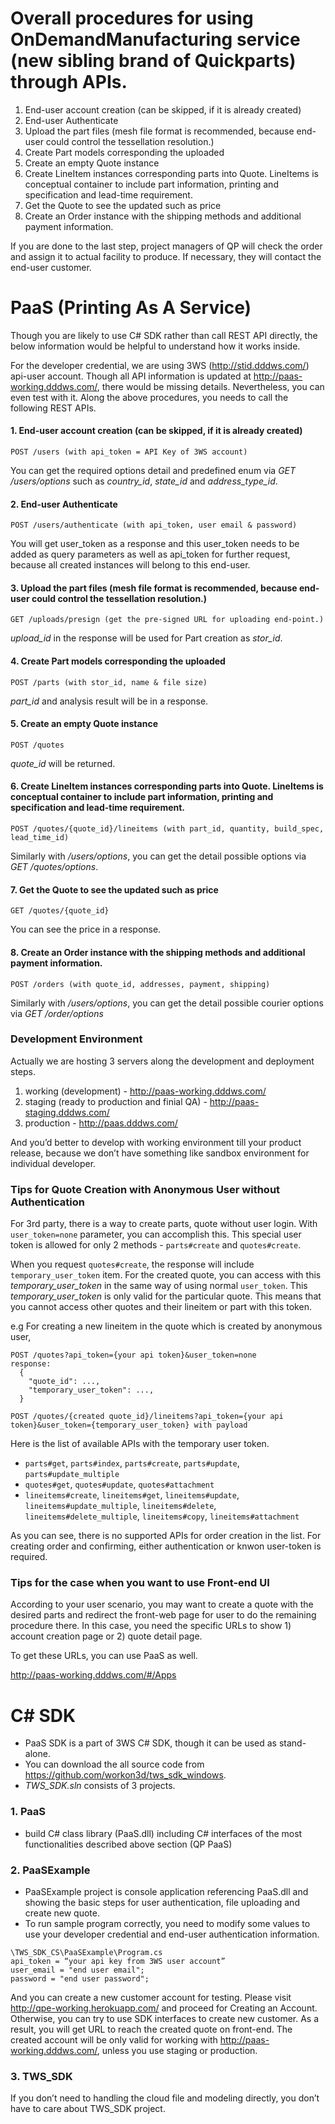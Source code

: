 # Overall procedures for using OnDemandManufacturing service (new sibling brand of Quickparts) through APIs.
1. End-user account creation (can be skipped, if it is already created)
2. End-user Authenticate
3. Upload the part files (mesh file format is recommended, because end-user could control the tessellation resolution.)
4. Create Part models corresponding the uploaded
6. Create an empty Quote instance
5. Create LineItem instances corresponding parts into Quote. LineItems is conceptual container to include part information, printing and specification and lead-time requirement.
6. Get the Quote to see the updated such as price
7. Create an Order instance with the shipping methods and additional payment information.

If you are done to the last step, project managers of QP will check the order and assign it to actual facility to produce. If necessary, they will contact the end-user customer.

# PaaS (Printing As A Service)
Though you are likely to use C# SDK rather than call REST API directly, the below information would be helpful to understand how it works inside.

For the developer credential, we are using 3WS (http://stid.dddws.com/) api-user account.
Though all API information is updated at http://paas-working.dddws.com/, there would be missing details. Nevertheless, you can even test with it.
Along the above procedures, you needs to call the following REST APIs.

#### 1. End-user account creation (can be skipped, if it is already created) 
```
POST /users (with api_token = API Key of 3WS account)
```
You can get the required options detail and predefined enum via _GET /users/options_ such as _country_id_, _state_id_ and _address_type_id_.
#### 2. End-user Authenticate
```
POST /users/authenticate (with api_token, user email & password)
```
You will get user_token as a response and this user_token needs to be added as query parameters as well as api_token for further request, because all created instances will belong to this end-user.

#### 3. Upload the part files (mesh file format is recommended, because end-user could control the tessellation resolution.)
```
GET /uploads/presign (get the pre-signed URL for uploading end-point.)
```
_upload_id_ in the response will be used for Part creation as _stor_id_.

#### 4. Create Part models corresponding the uploaded
```
POST /parts (with stor_id, name & file size)
```
_part_id_ and analysis result will be in a response.

#### 5. Create an empty Quote instance
```
POST /quotes
```
_quote_id_ will be returned.

#### 6. Create LineItem instances corresponding parts into Quote. LineItems is conceptual container to include part information, printing and specification and lead-time requirement.
```
POST /quotes/{quote_id}/lineitems (with part_id, quantity, build_spec, lead_time_id)
```
Similarly with _/users/options_, you can get the detail possible options via _GET /quotes/options_.

#### 7. Get the Quote to see the updated such as price
```
GET /quotes/{quote_id}
```
You can see the price in a response.

#### 8. Create an Order instance with the shipping methods and additional payment information.
```
POST /orders (with quote_id, addresses, payment, shipping)
```
Similarly with _/users/options_, you can get the detail possible courier options via _GET /order/options_

### Development Environment
Actually we are hosting 3 servers along the development and deployment steps.

1. working (development) - http://paas-working.dddws.com/
2. staging (ready to production and finial QA) - http://paas-staging.dddws.com/
3. production - http://paas.dddws.com/

And you’d better to develop with working environment till your product release, because we don’t have something like sandbox environment for individual developer.

### Tips for Quote Creation with Anonymous User without Authentication
For 3rd party, there is a way to create parts, quote without user login.
With `user_token=none` parameter, you can accomplish this. This special user token is allowed for only 2 methods - `parts#create` and `quotes#create`.

When you request `quotes#create`, the response will include `temporary_user_token` item. For the created quote, you can access with this _temporary_user_token_ in the same way of using normal `user_token`. This _temporary_user_token_ is only valid for the particular quote. This means that you cannot access other quotes and their lineitem or part with this token.

e.g For creating a new lineitem in the quote which is created by anonymous user,
```
POST /quotes?api_token={your api token}&user_token=none
response:
  {
    "quote_id": ...,
    "temporary_user_token": ...,
  }

POST /quotes/{created quote_id}/lineitems?api_token={your api token}&user_token={temporary_user_token} with payload
```
Here is the list of available APIs with the temporary user token.
* `parts#get`, `parts#index`, `parts#create`, `parts#update`, `parts#update_multiple`
* `quotes#get`, `quotes#update`, `quotes#attachment`
* `lineitems#create`, `lineitems#get`, `lineitems#update`, `lineitems#update_multiple`, `lineitems#delete`, `lineitems#delete_multiple`, `lineitems#copy`, `lineitems#attachment`

As you can see, there is no supported APIs for order creation in the list. For creating order and confirming, either authentication or knwon user-token is required.

### Tips for the case when you want to use Front-end UI
According to your user scenario, you may want to create a quote with the desired parts and redirect the front-web page for user to do the remaining procedure there. In this case, you need the specific URLs to show 1) account creation page or 2) quote detail page.

To get these URLs, you can use PaaS as well. 

http://paas-working.dddws.com/#/Apps

# C# SDK
* PaaS SDK is a part of 3WS C# SDK, though it can be used as stand-alone.
* You can download the all source code from https://github.com/workon3d/tws_sdk_windows.
* _TWS_SDK.sln_ consists of 3 projects.

### 1. PaaS
* build C# class library (PaaS.dll) including C# interfaces of the most functionalities described above section (QP PaaS)

### 2. PaaSExample
* PaaSExample project is console application referencing PaaS.dll and showing the basic steps for user authentication, file uploading and create new quote.
* To run sample program correctly, you need to modify some values to use your developer credential and end-user authentication information.
```
\TWS_SDK_CS\PaaSExample\Program.cs
api_token = “your api key from 3WS user account” 
user_email = "end user email";
password = "end user password";
```
And you can create a new customer account for testing. Please visit http://qpe-working.herokuapp.com/ and proceed for Creating an Account. Otherwise, you can try to use SDK interfaces to create new customer.
As a result, you will get URL to reach the created quote on front-end.
The created account will be only valid for working with http://paas-working.dddws.com/, unless you use staging or production.

### 3. TWS_SDK
If you don’t need to handling the cloud file and modeling directly, you don’t have to care about TWS_SDK project.
